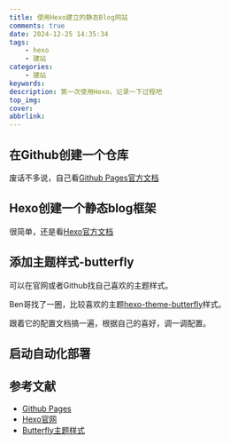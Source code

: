 ```yaml
---
title: 使用Hexo建立的静态Blog网站
comments: true
date: 2024-12-25 14:35:34
tags:
    - hexo
    - 建站
categories:
    - 建站
keywords:
description: 第一次使用Hexo，记录一下过程吧
top_img:
cover:
abbrlink:
---
```


## 在Github创建一个仓库

废话不多说，自己看[Github Pages官方文档](https://pages.github.com/)

## Hexo创建一个静态blog框架

很简单，还是看[Hexo官方文档](https://hexo.io/zh-cn/docs/setup)

## 添加主题样式-butterfly

可以在官网或者Github找自己喜欢的主题样式。

Ben哥找了一圈，比较喜欢的主题[hexo-theme-butterfly](https://github.com/jerryc127/hexo-theme-butterfly)样式。

跟着它的配置文档搞一遍，根据自己的喜好，调一调配置。

## 启动自动化部署

## 参考文献

+ [Github Pages](https://pages.github.com/)
+ [Hexo官网](https://hexo.io/zh-cn/)
+ [Butterfly主题样式](https://github.com/jerryc127/hexo-theme-butterfly)
